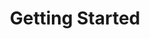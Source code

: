 ---
title: Getting Started
position: 1.02
content_markdown: >-
  ![API Image](/images/logo.png){: .img-responsive} <br>

  ###### Welcome to the API documentation page

  Here's an example image
  image: ![API Image](/images/allservices_diagram.png){: .img-responsive}

  ###### This API document is designed for those interested in developing for the
  platform. Throughout this document we provide you with inline examples regarding how to perform requests to the API. The cURL examples should work on most systems. Mac and Linux users typically have cURL installed already, although Windows users will likely need to install cURL.

  ###### This API is being continuously developed and changes are implemented on a regular basis.
  Throughout this document inline examples are provided that show examples of how to make requests to the API. The cURL examples should work on most systems. Mac and Linux users typically have cURL installed already, although Windows users will likely need to install cURL.

  ![API Image](/images/NodeAndRel.png){: .img-responsive}<br>
 
  <br>Here's another
  image: ![API Image](/images/allservices_diagram.png){: .img-responsive}

  ###### This API document is designed for those interested in developing for
  the platform. This API is still under development and is a work in progress.

left_code_blocks:
  - code_block: |-
      {
        "error": true,
        "message": "error message here"
      }
    title: Response
    language: json
    right_code_blocks:
  - code_block: "{\r\n  \"error\": true,\r\n  \"message\": \"error message here\"\r\n}\r\n\r\n{\r\n    \"message\": \"Internal Server Error\",\r\n    \"request-id\": \"4f6bfd02-e367-4a61-90c7-832d0226dd8c\"\r\n}"
    title: Error Examples
    language: json
left_code_blocks:
  - code_block: |-
      $.ajax({
        "url": "http://api.myapp.com/books/3",
        "type": "DELETE",
        "data": {
          "token": "YOUR_APP_KEY"
        },
        "success": function(data) {
          alert(data);
        }
      });
    title: jQuery
    language: javascript
right_code_blocks:
  - code_block: |2-
      {
        "id": 3,
        "status": "deleted"
      }
    title: Response
    language: json
  - code_block: |2-
      {
        "error": true,
        "message": "Book doesn't exist"
      }
    title: Error
    language: json
---